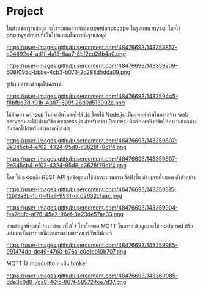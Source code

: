 # Project

ในส่วนของฐานข้อมูล จะใช้ระบบคลาวด์ของ openlandscape ในรูปแบบ mysql โดยใช้ phpmyadmin ที่เป็นโปรแกรมในการจัดฐานข้อมูล

https://user-images.githubusercontent.com/48476693/143358857-c04892e4-ad1f-4a15-8aa7-8bf2cd2db4a0.png

https://user-images.githubusercontent.com/48476693/143359209-608f095d-bbbe-4cb3-b073-2d288d5dda09.png



รูปแบบตารางข้อมูลในคลาวน์

https://user-images.githubusercontent.com/48476693/143359445-f8bfbd3d-f91b-4387-809f-26d0d513902a.png



ใช้ตัวของ winscp ในการอัพโหลดไฟล์ .js โดยใช้ Node.js เป็นแพตฟอร์มในการสร้าง web server 
และใช้เฟรมเวิร์ค express.js สำหรับสร้าง Routes  เพื่อกำหนดฟังก์ชันให้ทำงานแตกต่างกันออกไปสำหรับคำร้องขอที่ส่งมา

https://user-images.githubusercontent.com/48476693/143359607-9e345cb4-ef02-4324-95d8-c3628f79c1f4.png

https://user-images.githubusercontent.com/48476693/143359607-9e345cb4-ef02-4324-95d8-c3628f79c1f4.png



โดย ใช้ axiosดึง REST API ชุดข้อมูลมาใช้ทำกระบวนการหรือฟังชั่น ต่างๆภายในแอพ ดังตัวอย่าง

https://user-images.githubusercontent.com/48476693/143359815-f2bf3a8b-1b7f-4fa9-9931-dc02632c1aac.png

https://user-images.githubusercontent.com/48476693/143359904-fea7ddfc-af76-45e2-96ef-8e23de57aa33.png



ส่วนข้อมูลที่จะส่งไปหาฮาร์ดแวร์ได้ใช้ โปรโตคอล MQTT ในการส่งข้อมูลและใช้ node red ปรับแต่งและจัดการการเชื่อมต่อระหว่างฮาร์ดแวร์กับเซิฟเวอร์

https://user-images.githubusercontent.com/48476693/143359985-991474de-dc49-4760-b76a-c0e1eb10b707.png



MQTT ใช้ mosquitto ทำเป็น broker 

https://user-images.githubusercontent.com/48476693/143360085-dde3c0d8-7da8-46fc-867f-585724ce7d37.png
